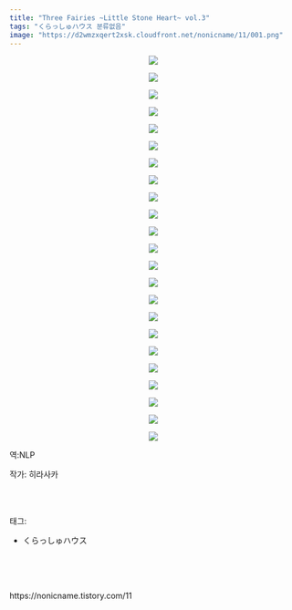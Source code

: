 ```yaml
---
title: "Three Fairies ~Little Stone Heart~ vol.3"
tags: "くらっしゅハウス 분류없음"
image: "https://d2wmzxqert2xsk.cloudfront.net/nonicname/11/001.png"
---
```

<div class="article">
<div class="tt_article_useless_p_margin"><p style="text-align: center; clear: none; float: none;"><img src="{{ site.imgserver11 }}/nonicname/11/001.png"/></p><p style="text-align: center; clear: none; float: none;"><img src="{{ site.imgserver11 }}/nonicname/11/002.png"/></p><p style="text-align: center; clear: none; float: none;"><img src="{{ site.imgserver11 }}/nonicname/11/003.png"/></p><p style="text-align: center; clear: none; float: none;"><img src="{{ site.imgserver11 }}/nonicname/11/004.png"/></p><p style="text-align: center; clear: none; float: none;"><img src="{{ site.imgserver11 }}/nonicname/11/005.png"/></p><p style="text-align: center; clear: none; float: none;"><img src="{{ site.imgserver11 }}/nonicname/11/006.png"/></p><p style="text-align: center; clear: none; float: none;"><img src="{{ site.imgserver11 }}/nonicname/11/007.png"/></p><p style="text-align: center; clear: none; float: none;"><img src="{{ site.imgserver11 }}/nonicname/11/008.png"/></p><p style="text-align: center; clear: none; float: none;"><img src="{{ site.imgserver11 }}/nonicname/11/009.png"/></p><p style="text-align: center; clear: none; float: none;"><img src="{{ site.imgserver11 }}/nonicname/11/010.png"/></p><p style="text-align: center; clear: none; float: none;"><img src="{{ site.imgserver11 }}/nonicname/11/011.png"/></p><p style="text-align: center; clear: none; float: none;"><img src="{{ site.imgserver11 }}/nonicname/11/012.png"/></p><p style="text-align: center; clear: none; float: none;"><img src="{{ site.imgserver11 }}/nonicname/11/013.png"/></p><p style="text-align: center; clear: none; float: none;"><img src="{{ site.imgserver11 }}/nonicname/11/014.png"/></p><p style="text-align: center; clear: none; float: none;"><img src="{{ site.imgserver11 }}/nonicname/11/015.png"/></p><p style="text-align: center; clear: none; float: none;"><img src="{{ site.imgserver11 }}/nonicname/11/016.png"/></p><p style="text-align: center; clear: none; float: none;"><img src="{{ site.imgserver11 }}/nonicname/11/017.png"/></p><p style="text-align: center; clear: none; float: none;"><img src="{{ site.imgserver11 }}/nonicname/11/018.png"/></p><p style="text-align: center; clear: none; float: none;"><img src="{{ site.imgserver11 }}/nonicname/11/019.png"/></p><p style="text-align: center; clear: none; float: none;"><img src="{{ site.imgserver11 }}/nonicname/11/020.png"/></p><p style="text-align: center; clear: none; float: none;"><img src="{{ site.imgserver11 }}/nonicname/11/021.png"/></p><p style="text-align: center; clear: none; float: none;"><img src="{{ site.imgserver11 }}/nonicname/11/022.png"/></p><p style="text-align: center; clear: none; float: none;"><img src="{{ site.imgserver11 }}/nonicname/11/023.png"/></p><p>역:NLP<br/></p></div>
<p>작가: 히라사카</p><br/>
</div><br/>
<div class="tagTrail">
<p>태그: </p>
<ul>
<li>くらっしゅハウス</li>
</ul>
</div><br/>
<div class="cb_lstcomment">
</div><br/>

<br/>
<p id="refer">https://nonicname.tistory.com/11</p>
<br/>

